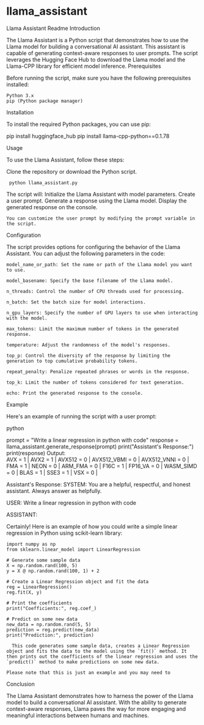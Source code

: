 # llama_assistant
Llama Assistant Readme
Introduction

The Llama Assistant is a Python script that demonstrates how to use the Llama model for building a conversational AI assistant. This assistant is capable of generating context-aware responses to user prompts. The script leverages the Hugging Face Hub to download the Llama model and the Llama-CPP library for efficient model inference.
Prerequisites

Before running the script, make sure you have the following prerequisites installed:

    Python 3.x
    pip (Python package manager)

Installation

To install the required Python packages, you can use pip:


pip install huggingface_hub
pip install llama-cpp-python==0.1.78

Usage

To use the Llama Assistant, follow these steps:

Clone the repository or download the Python script.

     python llama_assistant.py



 The script will:
        Initialize the Llama Assistant with model parameters.
        Create a user prompt.
        Generate a response using the Llama model.
        Display the generated response on the console.

    You can customize the user prompt by modifying the prompt variable in the script.

Configuration

The script provides options for configuring the behavior of the Llama Assistant. You can adjust the following parameters in the code:

    model_name_or_path: Set the name or path of the Llama model you want to use.

    model_basename: Specify the base filename of the Llama model.

    n_threads: Control the number of CPU threads used for processing.

    n_batch: Set the batch size for model interactions.

    n_gpu_layers: Specify the number of GPU layers to use when interacting with the model.

    max_tokens: Limit the maximum number of tokens in the generated response.

    temperature: Adjust the randomness of the model's responses.

    top_p: Control the diversity of the response by limiting the generation to top cumulative probability tokens.

    repeat_penalty: Penalize repeated phrases or words in the response.

    top_k: Limit the number of tokens considered for text generation.

    echo: Print the generated response to the console.

Example

Here's an example of running the script with a user prompt:

python

prompt = "Write a linear regression in python with code"
response = llama_assistant.generate_response(prompt)
print("Assistant's Response:")
print(response)
Output:  
AVX = 1 | AVX2 = 1 | AVX512 = 0 | AVX512_VBMI = 0 | AVX512_VNNI = 0 | FMA = 1 | NEON = 0 | ARM_FMA = 0 | F16C = 1 | FP16_VA = 0 | WASM_SIMD = 0 | BLAS = 1 | SSE3 = 1 | VSX = 0 | 

Assistant's Response:
SYSTEM: You are a helpful, respectful, and honest assistant. Always answer as helpfully.

USER: Write a linear regression in python with code

ASSISTANT:

Certainly! Here is an example of how you could write a simple linear regression in Python using scikit-learn library:
```
import numpy as np
from sklearn.linear_model import LinearRegression

# Generate some sample data
X = np.random.rand(100, 5)
y = X @ np.random.rand(100, 1) + 2

# Create a Linear Regression object and fit the data
reg = LinearRegression()
reg.fit(X, y)

# Print the coefficients
print("Coefficients:", reg.coef_)

# Predict on some new data
new_data = np.random.rand(5, 5)
prediction = reg.predict(new_data)
print("Prediction:", prediction)
```
      This code generates some sample data, creates a Linear Regression object and fits the data to the model using the `fit()` method. It then prints out the coefficients of the linear regression and uses the `predict()` method to make predictions on some new data.

    Please note that this is just an example and you may need to


Conclusion

The Llama Assistant demonstrates how to harness the power of the Llama model to build a conversational AI assistant. With the ability to generate context-aware responses, Llama paves the way for more engaging and meaningful interactions between humans and machines.
